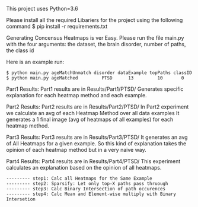 
This project uses Python=3.6

Please install all the required Libariers for the project using the following command
    $ pip install -r requirements.txt 

Generating Concensus Heatmaps is ver Easy. Please run the file main.py with the four arguments: the dataset, the brain disorder, number of paths, the class id

Here is an example run:

    $ python main.py ageMatchUnmatch disorder dataExample topPaths classID
	$ python main.py ageMatched         PTSD      13         10       0



Part1 Results:
    Part1 results are in Results/Part1/PTSD/
    Generates specific explanation for each heatmap method and each example.


Part2 Results:
    Part2 results are in Results/Part2/PTSD/
    In Part2 experiment we calculate an avg of each Heatmap Method over all data examples
    It generates a 1 final image (avg of heatmaps of all examples) for each heatmap method.

Part3 Results:
    Part3 results are in Results/Part3/PTSD/
    It generates an avg of All Heatmaps for a given example. So this kind of explanation takes the opinion of each heatmap method but in a very naive way.

Part4 Results:
    Part4 results are in Results/Part4/PTSD/
    This experiment calculates an explanation based on the opinion of all heatmaps.

    --------- step1: Calc all Heatmaps for the Same Example
    --------- step2: Sparsify: Let only top-X paths pass thruough
    --------- step3: Calc Binary Intersection of path occurences
    --------- step4: Calc Mean and Element-wise multiply with Binary Intersetion